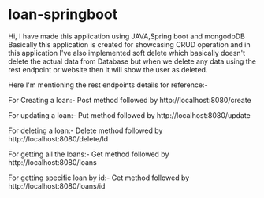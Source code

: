 # loan-springboot
Hi,
I have made this application using JAVA,Spring boot and mongodbDB
Basically this application is created for showcasing CRUD operation and in this application I've also
implemented soft delete which basically doesn't delete the actual data from Database but when we delete
any data using the rest endpoint or website then it will show the user as deleted.

Here I'm mentioning the rest endpoints details for reference:-

For Creating a loan:-
Post method followed by http://localhost:8080/create

For updating a loan:-
Put method followed by http://localhost:8080/update

For deleting a loan:-
Delete method followed by http://localhost:8080/delete/Id

For getting all the loans:-
Get method followed by http://localhost:8080/loans

For getting specific loan by id:-
Get method followed by http://localhost:8080/loans/id
